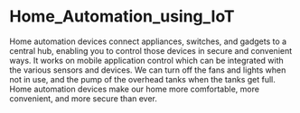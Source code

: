 # Home_Automation_using_IoT
Home automation devices connect appliances, switches, and gadgets to a central hub, enabling you to control those devices in secure and convenient ways. It works on mobile application control which can be integrated with the various sensors and devices. We can turn off the fans and lights when not in use, and the pump of the overhead tanks when the tanks get full. Home automation devices make our home more comfortable, more convenient, and more secure than ever.

